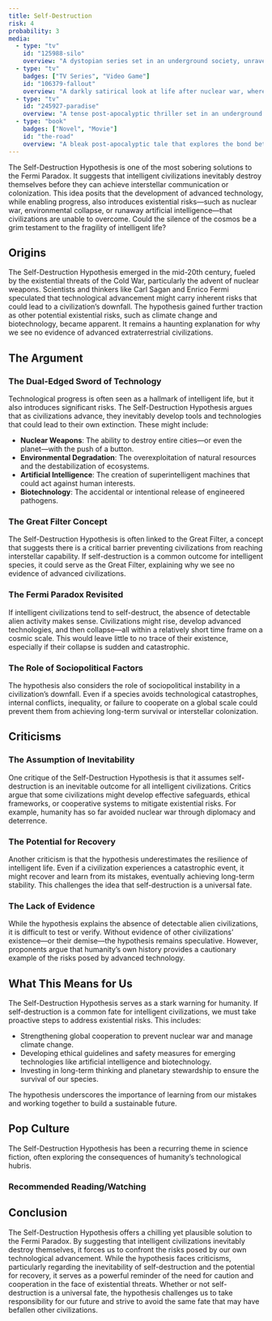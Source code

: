 ```yaml
---
title: Self-Destruction
risk: 4
probability: 3
media:
  - type: "tv"
    id: "125988-silo"
    overview: "A dystopian series set in an underground society, unraveling the secrets that keep its people confined."
  - type: "tv"
    badges: ["TV Series", "Video Game"]
    id: "106379-fallout"
    overview: "A darkly satirical look at life after nuclear war, where survival and morality are constantly tested."
  - type: "tv"
    id: "245927-paradise"
    overview: "A tense post-apocalyptic thriller set in an underground bunker, exploring power, survival, and hidden agendas in a fractured society."
  - type: "book"
    badges: ["Novel", "Movie"]
    id: "the-road"
    overview: "A bleak post-apocalyptic tale that explores the bond between father and son amid the collapse of civilization."
---
```


<script>
  import MediaGrid from "$lib/components/media/media-grid.svelte";
  let { media } = $props();
</script>

The Self-Destruction Hypothesis is one of the most sobering solutions to the Fermi Paradox. It suggests that intelligent civilizations inevitably destroy themselves before they can achieve interstellar communication or colonization. This idea posits that the development of advanced technology, while enabling progress, also introduces existential risks—such as nuclear war, environmental collapse, or runaway artificial intelligence—that civilizations are unable to overcome. Could the silence of the cosmos be a grim testament to the fragility of intelligent life?

## Origins

The Self-Destruction Hypothesis emerged in the mid-20th century, fueled by the existential threats of the Cold War, particularly the advent of nuclear weapons. Scientists and thinkers like Carl Sagan and Enrico Fermi speculated that technological advancement might carry inherent risks that could lead to a civilization’s downfall. The hypothesis gained further traction as other potential existential risks, such as climate change and biotechnology, became apparent. It remains a haunting explanation for why we see no evidence of advanced extraterrestrial civilizations.

## The Argument

### The Dual-Edged Sword of Technology

Technological progress is often seen as a hallmark of intelligent life, but it also introduces significant risks. The Self-Destruction Hypothesis argues that as civilizations advance, they inevitably develop tools and technologies that could lead to their own extinction. These might include:

- **Nuclear Weapons**: The ability to destroy entire cities—or even the planet—with the push of a button.
- **Environmental Degradation**: The overexploitation of natural resources and the destabilization of ecosystems.
- **Artificial Intelligence**: The creation of superintelligent machines that could act against human interests.
- **Biotechnology**: The accidental or intentional release of engineered pathogens.

### The Great Filter Concept

The Self-Destruction Hypothesis is often linked to the Great Filter, a concept that suggests there is a critical barrier preventing civilizations from reaching interstellar capability. If self-destruction is a common outcome for intelligent species, it could serve as the Great Filter, explaining why we see no evidence of advanced civilizations.

### The Fermi Paradox Revisited

If intelligent civilizations tend to self-destruct, the absence of detectable alien activity makes sense. Civilizations might rise, develop advanced technologies, and then collapse—all within a relatively short time frame on a cosmic scale. This would leave little to no trace of their existence, especially if their collapse is sudden and catastrophic.

### The Role of Sociopolitical Factors

The hypothesis also considers the role of sociopolitical instability in a civilization’s downfall. Even if a species avoids technological catastrophes, internal conflicts, inequality, or failure to cooperate on a global scale could prevent them from achieving long-term survival or interstellar colonization.

## Criticisms

### The Assumption of Inevitability

One critique of the Self-Destruction Hypothesis is that it assumes self-destruction is an inevitable outcome for all intelligent civilizations. Critics argue that some civilizations might develop effective safeguards, ethical frameworks, or cooperative systems to mitigate existential risks. For example, humanity has so far avoided nuclear war through diplomacy and deterrence.

### The Potential for Recovery

Another criticism is that the hypothesis underestimates the resilience of intelligent life. Even if a civilization experiences a catastrophic event, it might recover and learn from its mistakes, eventually achieving long-term stability. This challenges the idea that self-destruction is a universal fate.

### The Lack of Evidence

While the hypothesis explains the absence of detectable alien civilizations, it is difficult to test or verify. Without evidence of other civilizations’ existence—or their demise—the hypothesis remains speculative. However, proponents argue that humanity’s own history provides a cautionary example of the risks posed by advanced technology.

## What This Means for Us

The Self-Destruction Hypothesis serves as a stark warning for humanity. If self-destruction is a common fate for intelligent civilizations, we must take proactive steps to address existential risks. This includes:

- Strengthening global cooperation to prevent nuclear war and manage climate change.
- Developing ethical guidelines and safety measures for emerging technologies like artificial intelligence and biotechnology.
- Investing in long-term thinking and planetary stewardship to ensure the survival of our species.

The hypothesis underscores the importance of learning from our mistakes and working together to build a sustainable future.

## Pop Culture

The Self-Destruction Hypothesis has been a recurring theme in science fiction, often exploring the consequences of humanity’s technological hubris.

### Recommended Reading/Watching

<MediaGrid media={media} />

## Conclusion

The Self-Destruction Hypothesis offers a chilling yet plausible solution to the Fermi Paradox. By suggesting that intelligent civilizations inevitably destroy themselves, it forces us to confront the risks posed by our own technological advancement. While the hypothesis faces criticisms, particularly regarding the inevitability of self-destruction and the potential for recovery, it serves as a powerful reminder of the need for caution and cooperation in the face of existential threats. Whether or not self-destruction is a universal fate, the hypothesis challenges us to take responsibility for our future and strive to avoid the same fate that may have befallen other civilizations.
